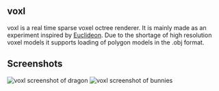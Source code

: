 ## voxl
voxl is a real time sparse voxel octree renderer. It is mainly made as an experiment inspired by [Euclideon](https://www.youtube.com/watch?v=00gAbgBu8R4). Due to the shortage of high resolution voxel models it supports loading of polygon models in the .obj format.

## Screenshots
![voxl screenshot of dragon](https://raw.githubusercontent.com/rools/voxl/assets/voxl1.png)
![voxl screenshot of bunnies](https://raw.githubusercontent.com/rools/voxl/assets/voxl2.png)